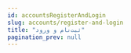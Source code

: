 ```yaml
---
id: accountsRegisterAndLogin
slug: accounts/register-and-login
title: "ثبت‌نام و ورود"
pagination_prev: null
---
```


